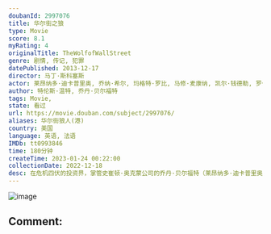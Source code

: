 ```yaml
---
doubanId: 2997076
title: 华尔街之狼
type: Movie
score: 8.1
myRating: 4
originalTitle: TheWolfofWallStreet
genre: 剧情, 传记, 犯罪
datePublished: 2013-12-17
director: 马丁·斯科塞斯
actor: 莱昂纳多·迪卡普里奥, 乔纳·希尔, 玛格特·罗比, 马修·麦康纳, 凯尔·钱德勒, 罗伯·莱纳, 乔·博恩瑟, 让·杜雅尔丹, 克里斯汀·米利欧缇, 卡塔莉娜·凯斯, 斯派克·琼斯, 乔恩·费儒, 托马斯·米德蒂奇, 阿雅·卡什, 谢伊·惠格姆, 乔安娜·拉姆利, 肯尼斯·崔, 布莱特·舒伏德, 瓦德·霍尔顿, 伊桑·苏普利, 艾米莉·特里梅因, 杰克·霍夫曼, 乔丹·贝尔福特, 爱德华·赫曼, undefined, 斯蒂芬妮·库尔特祖巴, 克斯汀·埃伯索尔, ·伯恩, 弗兰·勒博维茨, 泰德·格里芬, 罗伯特·克洛赫赛, 里兹万·曼吉, 凯瑟琳·科廷, 唐尼·科沙瓦茨, 亨利·泽布罗夫斯基, .麦肯泽, 布莱恩·萨卡, 迈克尔·布莱恩·弗兰奇, 阿什莉·阿特金森, undefined, undefined, 特雷西·弗里德曼, 迪马·艾特肯, 何塞·拉蒙·罗萨里奥, 丹尼·, 约翰·贝尔曼, 布莱恩·伯顿, undefined, 丹尼尔·赫普纳, 马修·劳奇
author: 特伦斯·温特, 乔丹·贝尔福特
tags: Movie, 
state: 看过
url: https://movie.douban.com/subject/2997076/
aliases: 华尔街狼人(港)
country: 美国
language: 英语, 法语
IMDb: tt0993846
time: 180分钟
createTime: 2023-01-24 00:22:00
collectionDate: 2022-12-18
desc: 在危机四伏的投资界，掌管史崔顿·奥克蒙公司的乔丹·贝尔福特（莱昂纳多·迪卡普里奥LeonardoDiCaprio饰）生活侈靡、实力雄厚。1987年，22岁的乔丹进入罗斯柴尔德公司，从接线员做起，...
---
```


![image](p2160254162.jpg)

Comment: 
---

